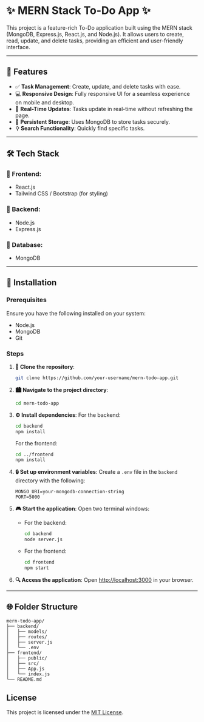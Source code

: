 # ✨ MERN Stack To-Do App ✨

This project is a feature-rich To-Do application built using the MERN stack (MongoDB, Express.js, React.js, and Node.js). It allows users to create, read, update, and delete tasks, providing an efficient and user-friendly interface.

---

## 🌟 Features

- ✅ **Task Management**: Create, update, and delete tasks with ease.
- 💻 **Responsive Design**: Fully responsive UI for a seamless experience on mobile and desktop.
- 🔄 **Real-Time Updates**: Tasks update in real-time without refreshing the page.
- 📄 **Persistent Storage**: Uses MongoDB to store tasks securely.
- ⚲ **Search Functionality**: Quickly find specific tasks.

---

## 🛠️ Tech Stack

### 🔹 Frontend:

- React.js
- Tailwind CSS / Bootstrap (for styling)

### 🔹 Backend:

- Node.js
- Express.js

### 🔹 Database:

- MongoDB

---

## 🚀 Installation

### Prerequisites

Ensure you have the following installed on your system:

- Node.js
- MongoDB
- Git

### Steps

1. **🔧 Clone the repository**:

   ```bash
   git clone https://github.com/your-username/mern-todo-app.git
   ```

2. **🏙 Navigate to the project directory**:

   ```bash
   cd mern-todo-app
   ```

3. **⚙️ Install dependencies**:
   For the backend:

   ```bash
   cd backend
   npm install
   ```

   For the frontend:

   ```bash
   cd ../frontend
   npm install
   ```

4. **🔒 Set up environment variables**:
   Create a `.env` file in the `backend` directory with the following:

   ```env
   MONGO_URI=your-mongodb-connection-string
   PORT=5000
   ```

5. **🎮 Start the application**:
   Open two terminal windows:

   - For the backend:
     ```bash
     cd backend
     node server.js
     ```
   - For the frontend:
     ```bash
     cd frontend
     npm start
     ```

6. **🔍 Access the application**:
   Open [http://localhost:3000](http://localhost:3000) in your browser.

---

## 🌐 Folder Structure

```
mern-todo-app/
├── backend/
│   ├── models/
│   ├── routes/
│   ├── server.js
│   └── .env
├── frontend/
│   ├── public/
│   ├── src/
│   ├── App.js
│   └── index.js
└── README.md
```

## License

This project is licensed under the [MIT License](LICENSE).

